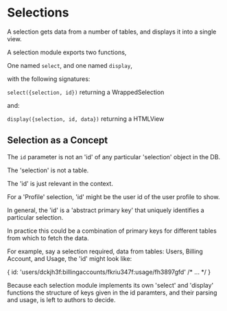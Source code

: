 # Selections

A selection gets data from a number of tables, and displays it into a single view.

A selection module exports two functions,

One named `select`, and one named `display`,

with the following signatures:

`select({selection, id})` returning a WrappedSelection

and:

`display({selection, id, data})` returning a HTMLView

## Selection as a Concept

The `id` parameter is not an 'id' of any particular 'selection' object in the DB. 

The 'selection' is not a table.

The 'id' is just relevant in the context. 

For a 'Profile' selection, 'id' might be the user id of the user profile to show.

In general, the 'id' is a 'abstract primary key' that uniquely identifies a particular selection.

In practice this could be a combination of primary keys for different tables from which to fetch the data.

For example, say a selection required, data from tables: Users, Billing Account, and Usage, the 'id' might look like:

{
  id: 'users/dckjh3f:billingaccounts/fkriu347f:usage/fh3897gfd'
  /* ... */
}

Because each selection module implements its own 'select' and 'display' functions the structure of keys given in the id paramters, 
and their parsing and usage, is left to authors to decide.


